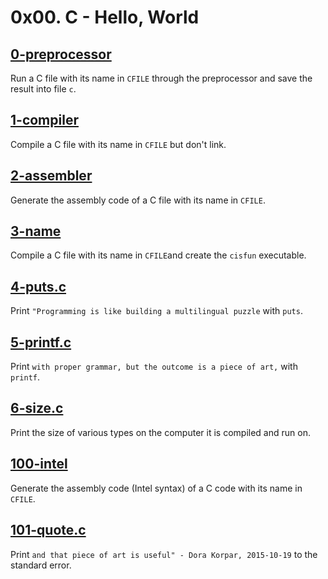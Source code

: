 # 0x00. C - Hello, World

## [0-preprocessor](./0-preprocessor)
Run a C file with its name in `CFILE` through the preprocessor
and save the result into file `c`.

## [1-compiler](./1-compiler)
Compile a C file with its name in `CFILE` but don't link.

## [2-assembler](./2-assembler)
Generate the assembly code of a C file with its name in `CFILE`.

## [3-name](./3-name)
Compile a C file with its name in `CFILE`and create the `cisfun` executable.

## [4-puts.c](./4-puts.c)
Print `"Programming is like building a multilingual puzzle` with `puts`.

## [5-printf.c](./5-printf.c)
Print `with proper grammar, but the outcome is a piece of art,` with `printf`.

## [6-size.c](./6-size.c)
Print the size of various types on the computer it is compiled and run on.

## [100-intel](./100-intel)
Generate the assembly code (Intel syntax) of a C code with its name in `CFILE`.

## [101-quote.c](./101-quote.c)
Print `and that piece of art is useful" - Dora Korpar, 2015-10-19`
to the standard error.
